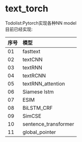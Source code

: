 # text_torch
Todolist:Pytorch实现各种NN model  
目前已经实现:  

| 序号 | 模型 |  
| :-----| :---- |  
| 01 | fasttext |
| 02 | textCNN |
| 03 | textRNN |
| 04 | textRCNN |
| 05 | textRNN_attention |
| 06 | Siamese lstm |
| 07 | ESIM |
| 08 | BiLSTM_CRF |
| 09 | SimCSE |
| 10 | sentence_transformer |
| 11 | global_pointer |
